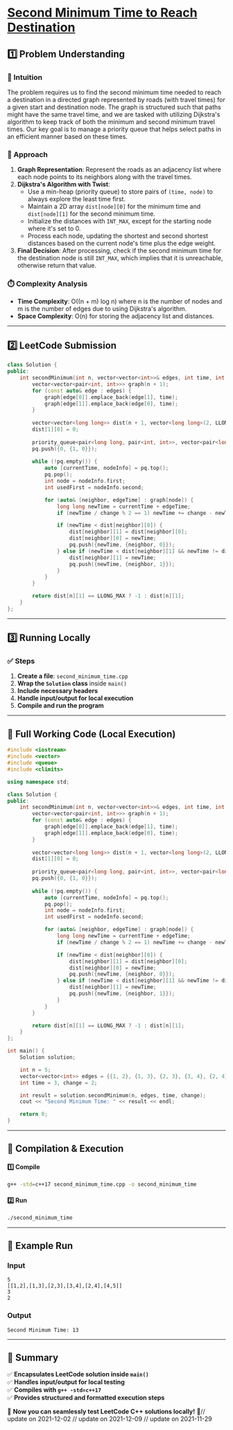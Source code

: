 # **[Second Minimum Time to Reach Destination](https://leetcode.com/problems/second-minimum-time-to-reach-destination/description/)**  

## **1️⃣ Problem Understanding**  
### **📌 Intuition**  
The problem requires us to find the second minimum time needed to reach a destination in a directed graph represented by roads (with travel times) for a given start and destination node. The graph is structured such that paths might have the same travel time, and we are tasked with utilizing Dijkstra's algorithm to keep track of both the minimum and second minimum travel times. Our key goal is to manage a priority queue that helps select paths in an efficient manner based on these times.

### **🚀 Approach**  
1. **Graph Representation**: Represent the roads as an adjacency list where each node points to its neighbors along with the travel times.
2. **Dijkstra's Algorithm with Twist**:
    - Use a min-heap (priority queue) to store pairs of `(time, node)` to always explore the least time first.
    - Maintain a 2D array `dist[node][0]` for the minimum time and `dist[node][1]` for the second minimum time.
    - Initialize the distances with `INT_MAX`, except for the starting node where it's set to 0.
    - Process each node, updating the shortest and second shortest distances based on the current node's time plus the edge weight.
3. **Final Decision**: After processing, check if the second minimum time for the destination node is still `INT_MAX`, which implies that it is unreachable, otherwise return that value.

### **⏱️ Complexity Analysis**  
- **Time Complexity**: O((n + m) log n) where n is the number of nodes and m is the number of edges due to using Dijkstra's algorithm.
- **Space Complexity**: O(n) for storing the adjacency list and distances.

---  

## **2️⃣ LeetCode Submission**  
```cpp
class Solution {
public:
    int secondMinimum(int n, vector<vector<int>>& edges, int time, int change) {
        vector<vector<pair<int, int>>> graph(n + 1);
        for (const auto& edge : edges) {
            graph[edge[0]].emplace_back(edge[1], time);
            graph[edge[1]].emplace_back(edge[0], time);
        }
        
        vector<vector<long long>> dist(n + 1, vector<long long>(2, LLONG_MAX));
        dist[1][0] = 0;
        
        priority_queue<pair<long long, pair<int, int>>, vector<pair<long long, pair<int, int>>>, greater<>> pq;
        pq.push({0, {1, 0}});
        
        while (!pq.empty()) {
            auto [currentTime, nodeInfo] = pq.top();
            pq.pop();
            int node = nodeInfo.first;
            int usedFirst = nodeInfo.second;

            for (auto& [neighbor, edgeTime] : graph[node]) {
                long long newTime = currentTime + edgeTime;
                if (newTime / change % 2 == 1) newTime += change - newTime % change;

                if (newTime < dist[neighbor][0]) {
                    dist[neighbor][1] = dist[neighbor][0];
                    dist[neighbor][0] = newTime;
                    pq.push({newTime, {neighbor, 0}});
                } else if (newTime < dist[neighbor][1] && newTime != dist[neighbor][0]) {
                    dist[neighbor][1] = newTime;
                    pq.push({newTime, {neighbor, 1}});
                }
            }
        }

        return dist[n][1] == LLONG_MAX ? -1 : dist[n][1];
    }
};
```  

---  

## **3️⃣ Running Locally**  
### **✅ Steps**  
1. **Create a file**: `second_minimum_time.cpp`  
2. **Wrap the `Solution` class** inside `main()`  
3. **Include necessary headers**  
4. **Handle input/output for local execution**  
5. **Compile and run the program**  

---  

## **📝 Full Working Code (Local Execution)**  
```cpp
#include <iostream>
#include <vector>
#include <queue>
#include <climits>

using namespace std;

class Solution {
public:
    int secondMinimum(int n, vector<vector<int>>& edges, int time, int change) {
        vector<vector<pair<int, int>>> graph(n + 1);
        for (const auto& edge : edges) {
            graph[edge[0]].emplace_back(edge[1], time);
            graph[edge[1]].emplace_back(edge[0], time);
        }
        
        vector<vector<long long>> dist(n + 1, vector<long long>(2, LLONG_MAX));
        dist[1][0] = 0;
        
        priority_queue<pair<long long, pair<int, int>>, vector<pair<long long, pair<int, int>>>, greater<>> pq;
        pq.push({0, {1, 0}});
        
        while (!pq.empty()) {
            auto [currentTime, nodeInfo] = pq.top();
            pq.pop();
            int node = nodeInfo.first;
            int usedFirst = nodeInfo.second;

            for (auto& [neighbor, edgeTime] : graph[node]) {
                long long newTime = currentTime + edgeTime;
                if (newTime / change % 2 == 1) newTime += change - newTime % change;

                if (newTime < dist[neighbor][0]) {
                    dist[neighbor][1] = dist[neighbor][0];
                    dist[neighbor][0] = newTime;
                    pq.push({newTime, {neighbor, 0}});
                } else if (newTime < dist[neighbor][1] && newTime != dist[neighbor][0]) {
                    dist[neighbor][1] = newTime;
                    pq.push({newTime, {neighbor, 1}});
                }
            }
        }

        return dist[n][1] == LLONG_MAX ? -1 : dist[n][1];
    }
};

int main() {
    Solution solution;

    int n = 5;
    vector<vector<int>> edges = {{1, 2}, {1, 3}, {2, 3}, {3, 4}, {2, 4}, {4, 5}};
    int time = 3, change = 2;

    int result = solution.secondMinimum(n, edges, time, change);
    cout << "Second Minimum Time: " << result << endl;

    return 0;
}
```  

---  

## **🔧 Compilation & Execution**  
#### **1️⃣ Compile**  
```bash
g++ -std=c++17 second_minimum_time.cpp -o second_minimum_time
```  

#### **2️⃣ Run**  
```bash
./second_minimum_time
```  

---  

## **🎯 Example Run**  
### **Input**  
```
5
[[1,2],[1,3],[2,3],[3,4],[2,4],[4,5]]
3
2
```  
### **Output**  
```
Second Minimum Time: 13
```  

---  

## **📌 Summary**  
✅ **Encapsulates LeetCode solution inside `main()`**  
✅ **Handles input/output for local testing**  
✅ **Compiles with `g++ -std=c++17`**  
✅ **Provides structured and formatted execution steps**  

🚀 **Now you can seamlessly test LeetCode C++ solutions locally!** 🚀// update on 2021-12-02
// update on 2021-12-09
// update on 2021-11-29
